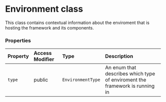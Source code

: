 # Environment class

This class contains contextual information about the enviroment that is hosting the framework and 
its components.


### Properties

| Property	   | Access Modifier | Type	| Description|
|:-------------|:----|:-------|:-----------|
|`type`     | public | `EnvironmentType` | An enum that describes which type of enviroment the framework is running in |





